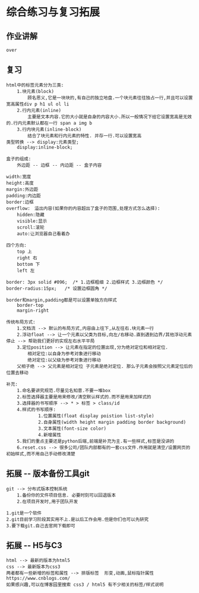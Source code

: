 # 综合练习与复习拓展

## 作业讲解
	over

## 复习
	html中的标签元素分为三类:
		1.块元素(block)
			顾名思义,它是一块块的,有自己的独立地盘.一个块元素往往独占一行,并且可以设置宽高属性div p h1 ul ol li
		2.行内元素(inline)
			主要是文本内容.它的大小就是自身的内容大小.所以一般情况下给它设置宽高是无效的.行内元素默认都在一行 span a img b 
		3.行内块元素(inline-block)
			结合了块元素和行内元素的特性. 并存一行.可以设置宽高
	类型转换 --> display:元素类型;
		display:inline-block;

	盒子的组成:
		外边距 -- 边框 -- 内边距 -- 盒子内容

	width:宽度
	height:高度
	margin:外边距
	padding:内边距
	border:边框
	overflow:　溢出内容(如果你的内容超出了盒子的范围,处理方式怎么选择):
		hidden:隐藏
		visible:显示
		scroll:滚轮
		auto:让浏览器自己看着办

	四个方向:
		top 上
		right 右
		bottom 下
		left 左

	border: 3px solid #096;  /* 1.边框粗细 2.边框样式 3.边框颜色 */
	border-radius:15px;   /* 设置边框圆角 */

	border和margin,padding都是可以设置单独方向样式
		border-top
		margin-right

	传统布局方式:
		1.文档流 --> 默认的布局方式,内容由上往下,从左往右.块元素一行
		2.浮动float --> 让一个元素以父类为目标,向左/右移动.直到遇到边界/其他浮动元素停止 --> 帮助我们更好的实现左右水平平局		
		3.定位position --> 让元素在指定的位置出现,分为绝对定位和相对定位.
			相对定位:以自身为参考对象进行移动
			绝对定位:以父级为参考对象进行移动
		父相子绝 --> 父元素是相对定位 子元素是绝对定位. 那么子元素会按照父元素定位后的位置去移动

	补充:
		1.命名要讲究规范.尽量见名知意.不要一堆box
		2.标签选择器主要是用来修改/清空默认样式的.而不是用来加样式的
		3.选择器的书写顺序 --> * > 标签 > class/id
		4.样式的书写顺序:
				1.位置属性(float display poistion list-style)
				2.自身属性(width height margin padding border background)
				3.文本属性(font-size color)
				4.新增属性
		5.我们的重点主要还是python后端,前端是补充为主.有一些样式,标签是没讲的
		6.reset.css --> 很多公司/团队内部都有的一套css文件.作用就是清空/设置网页的初始样式,而不用自己手动修改清楚

## 拓展 -- 版本备份工具git
	git --> 分布式版本控制系统
		1.备份你的文件项目信息. 必要时刻可以回退版本
		2.在项目开发时,用于团队开发

	1.git是一个软件
	2.git目前学习阶段其实用不上.是以后工作会用.但是你们也可以先研究
	3.要下载git.自己去官网下载即可
   
## 拓展 -- H5与C3
	html --> 最新的版本为html5
	css --> 最新版本为css3
	两者都有一些新增的标签和属性 --> 排版标签  形变,动画,鼠标指针属性
	https://www.cnblogs.com/
	如果感兴趣,可以在博客园里搜索 css3 / html5 有不少相关的标签/样式说明


